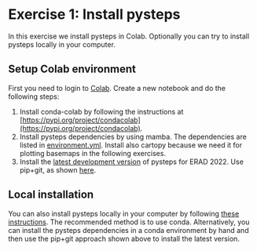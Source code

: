 # Exercise 1: Install pysteps

In this exercise we install pysteps in Colab. Optionally you can try to install pysteps locally in your computer.

## Setup Colab environment

First you need to login to [Colab](https://research.google.com/colaboratory). Create a new notebook and do the following steps:

  1. Install conda-colab by following the instructions at [https://pypi.org/project/condacolab](https://pypi.org/project/condacolab).
  2. Install pysteps dependencies by using mamba. The dependencies are listed in [environment.yml](https://github.com/pySTEPS/pysteps/blob/master/environment.yml). Install also cartopy because we need it for plotting basemaps in the following exercises.
  3. Install the [latest development version](https://github.com/pySTEPS/pysteps/tree/erad2022_short_course_fixes) of pysteps for ERAD 2022. Use pip+git, as shown [here](https://www.activestate.com/resources/quick-reads/pip-install-git).

## Local installation

You can also install pysteps locally in your computer by following [these instructions](https://pysteps.readthedocs.io/en/latest/user_guide/install_pysteps.html). The recommended method is to use conda. Alternatively, you can install the pysteps dependencies in a conda environment by hand and then use the pip+git approach shown above to install the latest version.